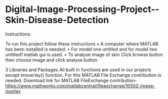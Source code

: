 # Digital-Image-Processing-Project--Skin-Disease-Detection


Instructions:

To run this project follow these instructions 
• A computer where MATLAB has been installed is needed. 
• For model one untitled and for model two untitled1 matlab gui is used. 
• To analyse image of skin Click browse button then choose image and click analyse button. 


3 Libraries and Packages All built in functions are used in our projects except imoverlay() function. 
For this MATLAB File Exchange contribution is needed. 
Download link for MATLAB FileExchange contribution- https://www.mathworks.com/matlabcentral/fileexchange/10502-image-overlay
